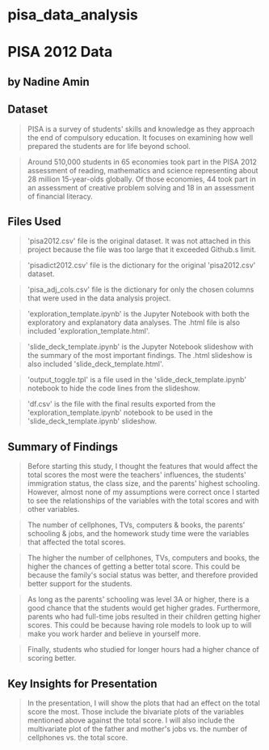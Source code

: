 # pisa_data_analysis
# PISA 2012 Data 
## by Nadine Amin   


## Dataset  

> PISA is a survey of students' skills and knowledge as they approach the end of compulsory education. It focuses on examining how well prepared the students are for life beyond school.

> Around 510,000 students in 65 economies took part in the PISA 2012 assessment of reading, mathematics and science representing about 28 million 15-year-olds globally. Of those economies, 44 took part in an assessment of creative problem solving and 18 in an assessment of financial literacy.  


## Files Used

> 'pisa2012.csv' file is the original dataset. It was not attached in this project because the file was too large that it exceeded Github.s limit.

> 'pisadict2012.csv' file is the dictionary for the original 'pisa2012.csv' dataset.

> 'pisa_adj_cols.csv' file is the dictionary for only the chosen columns that were used in the data analysis project.

> 'exploration_template.ipynb' is the Jupyter Notebook with both the exploratory and explanatory data analyses. The .html file is also included 'exploration_template.html'.

> 'slide_deck_template.ipynb' is the Jupyter Notebook slideshow with the summary of the most important findings. The .html slideshow is also included 'slide_deck_template.html'.

> 'output_toggle.tpl' is a file used in the 'slide_deck_template.ipynb' notebook to hide the code lines from the slideshow. 

> 'df.csv' is the file with the final results exported from the 'exploration_template.ipynb' notebook to be used in the 'slide_deck_template.ipynb' slideshow.


## Summary of Findings  

> Before starting this study, I thought the features that would affect the total scores the most were the teachers' influences, the students' immigration status, the class size, and the parents' highest schooling. However, almost none of my assumptions were correct once I started to see the relationships of the variables with the total scores and with other variables.  

> The number of cellphones, TVs, computers &amp; books, the parents' schooling &amp; jobs, and the homework study time were the variables that affected the total scores.  

> The higher the number of cellphones, TVs, computers and books, the higher the chances of getting a better total score. This could be because the family's social status was better, and therefore provided better support for the students.

> As long as the parents' schooling was level 3A or higher, there is a good chance that the students would get higher grades. Furthermore, parents who had full-time jobs resulted in their children getting higher scores. This could be because having role models to look up to will make you work harder and believe in yourself more.  
 
> Finally, students who studied for longer hours had a higher chance of scoring better.   


## Key Insights for Presentation  

> In the presentation, I will show the plots that had an effect on the total score the most. Those include the bivariate plots of the variables mentioned above against the total score. I will also include the multivariate plot of the father and mother's jobs vs. the number of cellphones vs. the total score.
